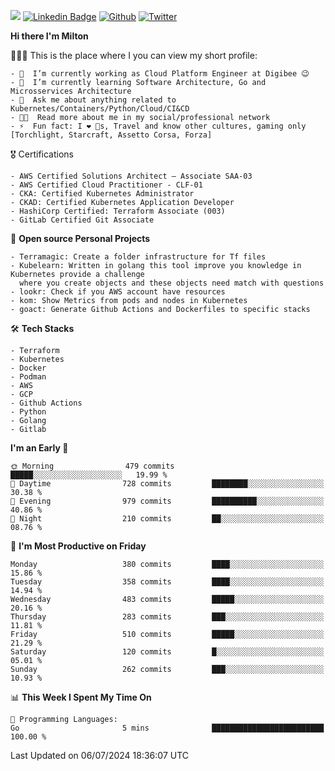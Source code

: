 ![](https://komarev.com/ghpvc/?username=miltlima&color=blueviolet) [![Linkedin Badge](https://img.shields.io/badge/-LinkedIn-blue?style=flat-square&logo=Linkedin&logoColor=white&link=https://www.linkedin.com/in/miltonlimaj/)](https://www.linkedin.com/in/miltonlimaj/) [![Github](https://img.shields.io/github/followers/miltlima?style=social)](https://github.com/miltlima?tab=followers) [![Twitter](https://img.shields.io/twitter/follow/milt_lima?style=social)](https://twitter.com/milt_lima)
 


     
**Hi there I'm Milton**

👨🏽‍💻 This is the place where I you can view my short profile:
```text
- 🔭  I’m currently working as Cloud Platform Engineer at Digibee 😉
- 🌱  I’m currently learning Software Architecture, Go and Microsservices Architecture
- 💬  Ask me about anything related to Kubernetes/Containers/Python/Cloud/CI&CD
- 👨‍💻  Read more about me in my social/professional network
- ⚡  Fun fact: I ❤️ 🐶s, Travel and know other cultures, gaming only [Torchlight, Starcraft, Assetto Corsa, Forza]
```
🎖 Certifications
```text
- AWS Certified Solutions Architect – Associate SAA-03
- AWS Certified Cloud Practitioner - CLF-01
- CKA: Certified Kubernetes Administrator
- CKAD: Certified Kubernetes Application Developer
- HashiCorp Certified: Terraform Associate (003)
- GitLab Certified Git Associate
```
📐 **Open source Personal Projects**

```text
- Terramagic: Create a folder infrastructure for Tf files
- Kubelearn: Written in golang this tool improve you knowledge in Kubernetes provide a challenge
  where you create objects and these objects need match with questions
- lookr: Check if you AWS account have resources
- kom: Show Metrics from pods and nodes in Kubernetes
- goact: Generate Github Actions and Dockerfiles to specific stacks
```
🛠 **Tech Stacks**

```text
- Terraform
- Kubernetes
- Docker
- Podman
- AWS
- GCP
- Github Actions
- Python
- Golang
- Gitlab
```         

<!--START_SECTION:waka-->
**I'm an Early 🐤** 

```text
🌞 Morning                479 commits         █████░░░░░░░░░░░░░░░░░░░░   19.99 % 
🌆 Daytime                728 commits         ████████░░░░░░░░░░░░░░░░░   30.38 % 
🌃 Evening                979 commits         ██████████░░░░░░░░░░░░░░░   40.86 % 
🌙 Night                  210 commits         ██░░░░░░░░░░░░░░░░░░░░░░░   08.76 % 
```
📅 **I'm Most Productive on Friday** 

```text
Monday                   380 commits         ████░░░░░░░░░░░░░░░░░░░░░   15.86 % 
Tuesday                  358 commits         ████░░░░░░░░░░░░░░░░░░░░░   14.94 % 
Wednesday                483 commits         █████░░░░░░░░░░░░░░░░░░░░   20.16 % 
Thursday                 283 commits         ███░░░░░░░░░░░░░░░░░░░░░░   11.81 % 
Friday                   510 commits         █████░░░░░░░░░░░░░░░░░░░░   21.29 % 
Saturday                 120 commits         █░░░░░░░░░░░░░░░░░░░░░░░░   05.01 % 
Sunday                   262 commits         ███░░░░░░░░░░░░░░░░░░░░░░   10.93 % 
```


📊 **This Week I Spent My Time On** 

```text
💬 Programming Languages: 
Go                       5 mins              █████████████████████████   100.00 % 
```


 Last Updated on 06/07/2024 18:36:07 UTC
<!--END_SECTION:waka-->
